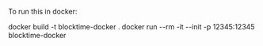 To run this in docker:

docker build -t blocktime-docker .
docker run --rm -it --init -p 12345:12345 blocktime-docker